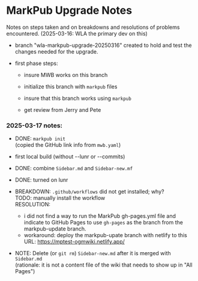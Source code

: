 # MarkPub Upgrade Notes  

Notes on steps taken and on breakdowns and resolutions of problems
encountered. (2025-03-16: WLA the primary dev on this)  

- branch "wla-markpub-upgrade-20250316" created to hold and test the
  changes needed for the upgrade.  
  
- first phase steps:
  - insure MWB works on this branch  
  
  - initialize this branch with `markpub` files  
  
  - insure that this branch works using `markpub`  
  - get review from Jerry and Pete  
  
### 2025-03-17 notes:    

- DONE: `markpub init`  
  (copied the GitHub link info from `mwb.yaml`)  

- first local build (without --lunr or --commits) 
- DONE: combine `Sidebar.md` and `Sidebar-new.mf`  

- DONE: turned on lunr

- BREAKDOWN: `.github/workflows` did not get installed; why?  
  TODO: manually install the workflow  
  RESOLUTION:  
  - i did not find a way to run the MarkPub gh-pages.yml file and
    indicate to GitHub Pages to use `gh-pages` as the branch from the
    markpub-update branch.  
  - workaround: deploy the markpub-upate branch with netlify to this
    URL: <https://mptest-ogmwiki.netlify.app/>  

- NOTE: Delete (or `git rm`) `Sidebar-new.md` after it is merged with `Sidebar.md`  
  (rationale: it is not a content file of the wiki that needs to show
  up in "All Pages")  


  


